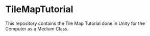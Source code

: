 # TileMapTutorial

This repository contains the Tile Map Tutorial done in Unity for the Computer as a Medium Class.
